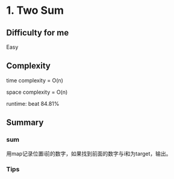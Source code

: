 # 1. Two Sum
## Difficulty for me

Easy

## Complexity
time complexity = O(n)

space complexity = O(n)

runtime: beat 84.81%

## Summary
### sum

用map记录位置i前的数字，如果找到前面的数字与i和为target，输出。

### Tips

